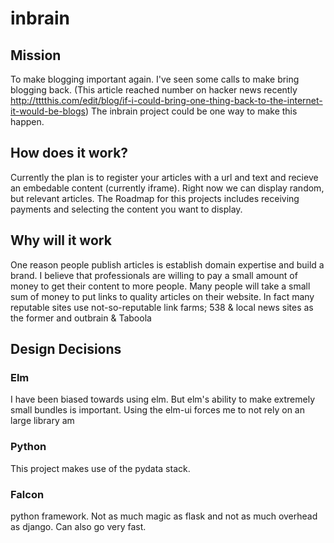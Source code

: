 # inbrain
## Mission
To make blogging important again. 
I've seen some calls to make bring blogging back. (This article reached number on hacker news recently http://tttthis.com/edit/blog/if-i-could-bring-one-thing-back-to-the-internet-it-would-be-blogs) The inbrain project could be one way to make this happen.

## How does it work?
Currently the plan is to register your articles with a url and text and recieve an embedable content (currently iframe).
Right now we can display random, but relevant articles.
The Roadmap for this projects includes receiving payments and selecting the content you want to display.

## Why will it work
One reason people publish articles is establish domain expertise and build a brand. I believe that professionals are willing to pay a small amount of money to get their content to more people.
Many people will take a small sum of money to put links to quality articles on their website. In fact many reputable sites use not-so-reputable link farms; 538 & local news sites as the former and outbrain & Taboola

## Design Decisions
### Elm
I have been biased towards using elm. But elm's ability to make extremely small bundles is important. Using the elm-ui forces me to not rely on an large library am

### Python
This project makes use of the pydata stack.

### Falcon
python framework. Not as much magic as flask and not as much overhead as django. Can also go very fast.
